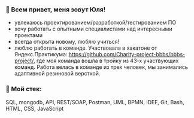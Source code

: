 ### 👋 Всем привет, меня зовут Юля!

- увлекаюсь проектированием/разработкой/тестированием ПО
- хочу работать с опытными специалистами над интересными проектами
- всегда открыта новому, люблю учиться!
- люблю работать в команде. Участвовала в хакатоне от Яндекс.Практикума: https://github.com/Charity-project-bbbs/bbbs-project/, где моя команда вошла в тройку из 43-х участвующих команд. Работа велась в команде из трех человек, мы занимались адаптивной резиновой версткой.

### 🔨 Мой стек:

SQL, mongodb, API, REST/SOAP, Postman, UML, BPMN, IDEF,  Git, Bash, HTML, CSS, JavaScript
